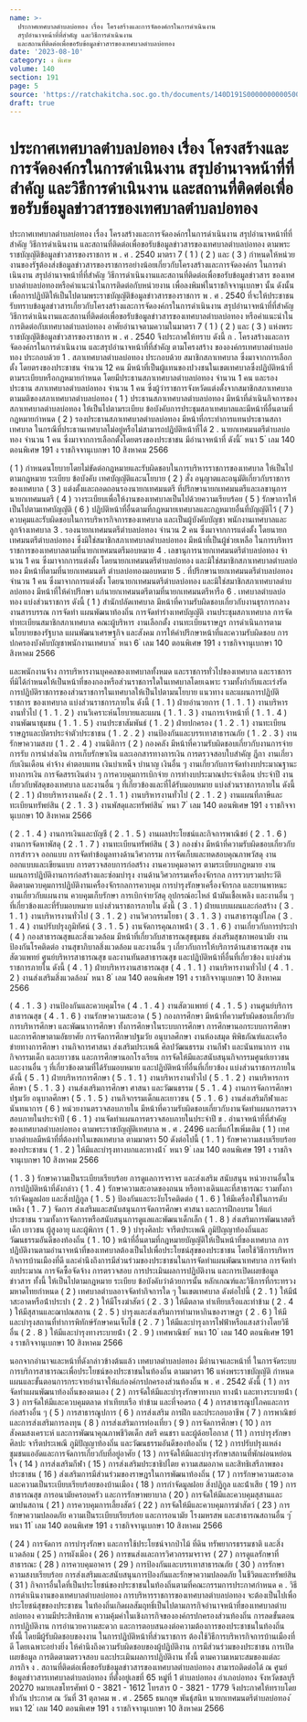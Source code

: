 ```yaml
---
name: >-
  ประกาศเทศบาลตำบลบ่อทอง เรื่อง โครงสร้างและการจัดองค์กรในการดำเนินงาน
  สรุปอำนาจหน้าที่ที่สำคัญ และวิธีการดำเนินงาน
  และสถานที่ติดต่อเพื่อขอรับข้อมูลข่าวสารของเทศบาลตำบลบ่อทอง
date: '2023-08-10'
category: ง พิเศษ
volume: 140
section: 191
page: 5
source: 'https://ratchakitcha.soc.go.th/documents/140D191S0000000000500.pdf'
draft: true
---
```


# ประกาศเทศบาลตำบลบ่อทอง เรื่อง โครงสร้างและการจัดองค์กรในการดำเนินงาน สรุปอำนาจหน้าที่ที่สำคัญ และวิธีการดำเนินงาน และสถานที่ติดต่อเพื่อขอรับข้อมูลข่าวสารของเทศบาลตำบลบ่อทอง

ประกาศเทศบาลตําบลบ่อทอง เรื่อง โครงสร้างและการจัดองค์กรในการดําเนินงาน สรุปอํานาจหน้าที่ที่สําคัญ วิธีการดําเนินงาน และสถานที่ติดต่อเพื่อขอรับข้อมูลข่าวสารของเทศบาลตําบลบ่อทอง ตามพระราชบัญญัติข้อมูลข่าวสารของราชการ พ . ศ . 2540 มาตรา 7 ( 1 ) ( 2 ) และ ( 3 ) กําหนดให้หน่วยงานของรัฐต้องส่งข้อมูลข่าวสารของราชการอย่างน้อยเกี่ยวกับโครงสร้างและการจัดองค์กร ในการดําเนินงาน สรุปอํานาจหน้าที่ที่สําคัญ วิธีการดําเนินงานและสถานที่ติดต่อเพื่อขอรับข้อมูลข่าวสาร ของเทศบาลตําบลบ่อทองหรือคําแนะนําในการติดต่อกับหน่วยงาน เพื่อลงพิมพ์ในราชกิจจานุเบกษา นั้น ดังนั้น เพื่อการปฏิบัติให้เป็นไปตามพระราชบัญญัติข้อมูลข่าวสารของราชการ พ . ศ . 2540 ที่จะให้ประชาชนรับทราบข้อมูลข่าวสารเกี่ยวกับโครงสร้างและการจัดองค์กรในการดําเนินงาน สรุปอํานาจหน้าที่ที่สําคัญ วิธีการดําเนินงานและสถานที่ติดต่อเพื่อขอรับข้อมูลข่าวสารของเทศบาลตําบลบ่อทอง หรือคําแนะนําในการติดต่อกับเทศบาลตําบลบ่อทอง อาศัยอํานาจตามความในมาตรา 7 ( 1 ) ( 2 ) และ ( 3 ) แห่งพระราชบัญญัติข้อมูลข่าวสารของราชการ พ . ศ . 2540 จึงประกาศให้ทราบ ดังนี้ ก . โครงสร้างและการจัดองค์กรในการดําเนินงาน และสรุปอํานาจหน้าที่ที่สําคัญ ตามโครงสร้าง ขององค์กรเทศบาลตําบลบ่อทอง ประกอบด้วย 1 . สภาเทศบาลตําบลบ่อทอง ประกอบด้วย สมาชิกสภาเทศบาล ซึ่งมาจากการเลือกตั้ง โดยตรงของประชาชน จํานวน 12 คน มีหน้าที่เป็นผู้แทนของปวงชนในเขตเทศบาลซึ่งปฏิบัติหน้าที่ ตามระเบียบหรือกฎหมายกําหนด โดยมีประธานสภาเทศบาลตําบลบ่อทอง จํานวน 1 คน และรองประธาน สภาเทศบาลตําบลบ่อทอง จํานวน 1 คน ซึ่งผู้ว่าราชการจังหวัดแต่งตั้งจากสมาชิกสภาเทศบาล ตามมติของสภาเทศบาลตําบลบ่อทอง ( 1 ) ประธานสภาเทศบาลตําบลบ่อทอง มีหน้าที่ดําเนินกิจการของสภาเทศบาลตําบลบ่อทอง ให้เป็นไปตามระเบียบ ข้อบังคับการประชุมสภาเทศบาลและมีหน้าที่อื่นตามที่กฎหมายกําหนด ( 2 ) รองประธานสภาเทศบาลตําบลบ่อทอง มีหน้าที่กระทําการแทนประธานสภาเทศบาล ในกรณีที่ประธานเทศบาลไม่อยู่หรือไม่สามารถปฏิบัติหน้าที่ได้ 2 . นายกเทศมนตรีตําบลบ่อทอง จํานวน 1 คน ซึ่งมาจากการเลือกตั้งโดยตรงของประชาชน มีอํานาจหน้าที่ ดังนี้ ้ หนา 5 ่ เลม 140 ตอนพิเศษ 191 ง ราชกิจจานุเบกษา 10 สิงหาคม 2566

( 1 ) กําหนดนโยบายโดยไม่ขัดต่อกฎหมายและรับผิดชอบในการบริหารราชการของเทศบาล ให้เป็นไปตามกฎหมาย ระเบียบ ข้อบังคับ เทศบัญญัติและนโยบาย ( 2 ) สั่ง อนุญาตและอนุมัติเกี่ยวกับราชการของเทศบาล ( 3 ) แต่งตั้งและถอดถอนรองนายกเทศมนตรี ที่ปรึกษานายกเทศมนตรีและเลขานุการ นายกเทศมนตรี ( 4 ) วางระเบียบเพื่อให้งานของเทศบาลเป็นไปด้วยความเรียบร้อย ( 5 ) รักษาการให้เป็นไปตามเทศบัญญัติ ( 6 ) ปฏิบัติหน้าที่อื่นตามที่กฎหมายเทศบาลและกฎหมายอื่นที่บัญญัติไว้ ( 7 ) ควบคุมและรับผิดชอบในการบริหารกิจการของเทศบาล และเป็นผู้บังคับบัญชา พนักงานเทศบาลและลูกจ้างเทศบาล 3 . รองนายกเทศมนตรีตําบลบ่อทอง จํานวน 2 คน ซึ่งมาจากการแต่งตั้ง โดยนายกเทศมนตรีตําบลบ่อทอง ซึ่งมิใช่สมาชิกสภาเทศบาลตําบลบ่อทอง มีหน้าที่เป็นผู้ช่วยเหลือ ในการบริหารราชการของเทศบาลตามที่นายกเทศมนตรีมอบหมาย 4 . เลขานุการนายกเทศมนตรีตําบลบ่อทอง จํานวน 1 คน ซึ่งมาจากการแต่งตั้ง โดยนายกเทศมนตรีตําบลบ่อทอง และมิใช่สมาชิกสภาเทศบาลตําบลบ่อทอง มีหน้าที่ตามที่นายกเทศมนตรี ตําบลบ่อทองมอบหมาย 5 . ที่ปรึกษานายกเทศมนตรีตําบลบ่อทอง จํานวน 1 คน ซึ่งมาจากการแต่งตั้ง โดยนายกเทศมนตรีตําบลบ่อทอง และมิใช่สมาชิกสภาเทศบาลตําบลบ่อทอง มีหน้าที่ให้คําปรึกษา แก่นายกเทศมนตรีตามที่นายกเทศมนตรีหารือ 6 . เทศบาลตําบลบ่อทอง แบ่งส่วนราชการ ดังนี้ ( 1 ) สํานักปลัดเทศบาล มีหน้าที่ความรับผิดชอบเกี่ยวกับงานธุรการกลาง งานสารบรรณ การจัดทํา แผนพัฒนาท้องถิ่น การจัดทําร่างเทศบัญญัติ งานประชุมสภาเทศบาล การจัดทําทะเบียนสมาชิกสภาเทศบาล คณะผู้บริหาร งานเลือกตั้ง งานทะเบียนราษฎร การดําเนินการตามนโยบายของรัฐบาล แผนพัฒนาเศรษฐกิจ และสังคม การให้คําปรึกษาหน้าที่และความรับผิดชอบ การปกครองบังคับบัญชาพนักงานเทศบาล ้ หนา 6 ่ เลม 140 ตอนพิเศษ 191 ง ราชกิจจานุเบกษา 10 สิงหาคม 2566

และพนักงานจ้าง การบริหารงานบุคคลของเทศบาลทั้งหมด และราชการทั่วไปของเทศบาล และราชการ ที่มิได้กําหนดให้เป็นหน้าที่ของกองหรือส่วนราชการใดในเทศบาลโดยเฉพาะ รวมทั้งกํากับและเร่งรัด การปฏิบัติราชการของส่วนราชการในเทศบาลให้เป็นไปตามนโยบาย แนวทาง และแผนการปฏิบัติราชการ ของเทศบาล แบ่งส่วนราชการภายใน ดังนี้ ( 1 . 1 ) ฝ่ายอํานวยการ ( 1 . 1 . 1 ) งานบริหารงานทั่วไป ( 1 . 1 . 2 ) งานวิเคราะห์นโยบายและแผน ( 1 . 1 . 3 ) งานการเจ้าหน้าที่ ( 1 . 1 . 4 ) งานพัฒนาชุมชน ( 1 . 1 . 5 ) งานประชาสัมพันธ์ ( 1 . 2 ) ฝ่ายปกครอง ( 1 . 2 . 1 ) งานทะเบียนราษฎรและบัตรประจําตัวประชาชน ( 1 . 2 . 2 ) งานป้องกันและบรรเทาสาธารณภัย ( 1 . 2 . 3 ) งานรักษาความสงบ ( 1 . 2 . 4 ) งานนิติการ ( 2 ) กองคลัง มีหน้าที่ความรับผิดชอบเกี่ยวกับงานการจ่าย การรับ การนําส่งเงิน การเก็บรักษาเงิน และเอกสารทางการเงิน การตรวจสอบใบสําคัญ ฎีกา งานเกี่ยวกับเงินเดือน ค่าจ้าง ค่าตอบแทน เงินบําเหน็จ บํานาญ เงินอื่น ๆ งานเกี่ยวกับการจัดทํางบประมาณฐานะทางการเงิน การจัดสรรเงินต่าง ๆ การควบคุมการเบิกจ่าย การทํางบประมาณประจําเดือน ประจําปี งานเกี่ยวกับพัสดุของเทศบาล และงานอื่น ๆ ที่เกี่ยวข้องและที่ได้รับมอบหมาย แบ่งส่วนราชการภายใน ดังนี้ ( 2 . 1 ) ฝ่ายบริหารงานคลัง ( 2 . 1 . 1 ) งานบริหารงานทั่วไป ( 2 . 1 . 2 ) งานแผนที่ภาษีและทะเบียนทรัพย์สิน ( 2 . 1 . 3 ) งานพัสดุและทรัพย์สิน ้ หนา 7 ่ เลม 140 ตอนพิเศษ 191 ง ราชกิจจานุเบกษา 10 สิงหาคม 2566

( 2 . 1 . 4 ) งานการเงินและบัญชี ( 2 . 1 . 5 ) งานผลประโยชน์และกิจการพาณิชย์ ( 2 . 1 . 6 ) งานการจัดหาพัสดุ ( 2 . 1 . 7 ) งานทะเบียนทรัพย์สิน ( 3 ) กองช่าง มีหน้าที่ความรับผิดชอบเกี่ยวกับการสํารวจ ออกแบบ การจัดทําข้อมูลทางด้านวิศวกรรม การจัดเก็บและทดสอบคุณภาพวัสดุ งานออกแบบและเขียนแบบ การตรวจสอบการก่อสร้าง งานควบคุมอาคาร ตามระเบียบกฎหมาย งานแผนการปฏิบัติงานการก่อสร้างและซ่อมบํารุง งานด้านวิศวกรรมเครื่องจักรกล การรวบรวมประวัติติดตามควบคุมการปฏิบัติงานเครื่องจักรกลการควบคุม การบํารุงรักษาเครื่องจักรกล และยานพาหนะงานเกี่ยวกับแผนงาน ควบคุมเก็บรักษา การเบิกจ่ายวัสดุ อุปกรณ์อะไหล่ น้ํามันเชื้อเพลิง และงานอื่น ๆ ที่เกี่ยวข้องและที่รับมอบหมาย แบ่งส่วนราชการภายใน ดังนี้ ( 3 . 1 ) ฝ่ายแบบแผนและก่อสร้าง ( 3 . 1 . 1 ) งานบริหารงานทั่วไป ( 3 . 1 . 2 ) งานวิศวกรรมโยธา ( 3 . 1 . 3 ) งานสาธารณูปโภค ( 3 . 1 . 4 ) งานปรับปรุงภูมิทัศน์ ( 3 . 1 . 5 ) งานจัดการคุณภาพน้ํา ( 3 . 1 . 6 ) งานเกี่ยวกับการประปา ( 4 ) กองสาธารณสุขและสิ่งแวดล้อม มีหน้าที่เกี่ยวกับสาธารณสุขชุมชน ส่งเสริมสุขภาพอนามัย งานป้องกันโรคติดต่อ งานสุขาภิบาลสิ่งแวดล้อม และงานอื่น ๆ เกี่ยวกับการให้บริการด้านสาธารณสุข งานสัตวแพทย์ ศูนย์บริหารสาธารณสุข และงานทันตสาธารณสุข และปฏิบัติหน้าที่อื่นที่เกี่ยวข้อง แบ่งส่วนราชการภายใน ดังนี้ ( 4 . 1 ) ฝ่ายบริหารงานสาธารณสุข ( 4 . 1 . 1 ) งานบริหารงานทั่วไป ( 4 . 1 . 2 ) งานส่งเสริมสิ่งแวดล้อม ้ หนา 8 ่ เลม 140 ตอนพิเศษ 191 ง ราชกิจจานุเบกษา 10 สิงหาคม 2566

( 4 . 1 . 3 ) งานป้องกันและควบคุมโรค ( 4 . 1 . 4 ) งานสัตวแพทย์ ( 4 . 1 . 5 ) งานศูนย์บริการสาธารณสุข ( 4 . 1 . 6 ) งานรักษาความสะอาด ( 5 ) กองการศึกษา มีหน้าที่ความรับผิดชอบเกี่ยวกับการบริหารศึกษา และพัฒนาการศึกษา ทั้งการศึกษาในระบบการศึกษา การศึกษานอกระบบการศึกษา และการศึกษาตามอัธยาศัย การจัดการศึกษาปฐมวัย อนุบาลศึกษา งานห้องสมุด พิพิธภัณฑ์และเครือข่ายทางการศึกษา งานกิจการศาสนา ส่งเสริมประเพณี ศิลปวัฒนธรรม งานกีฬา และนันทนาการ งานกิจกรรมเด็ก และเยาวชน และการศึกษานอกโรงเรียน การจัดให้มีและสนับสนุนกิจกรรมศูนย์เยาวชน และงานอื่น ๆ ที่เกี่ยวข้องตามที่ได้รับมอบหมาย และปฏิบัติหน้าที่อื่นที่เกี่ยวข้อง แบ่งส่วนราชการภายใน ดังนี้ ( 5 . 1 ) ฝ่ายบริหารการศึกษา ( 5 . 1 . 1 ) งานบริหารงานทั่วไป ( 5 . 1 . 2 ) งานบริหารการศึกษา ( 5 . 1 . 3 ) งานส่งเสริมการศึกษา ศาสนา และวัฒนธรรม ( 5 . 1 . 4 ) งานการจัดการศึกษาปฐมวัย อนุบาลศึกษา ( 5 . 1 . 5 ) งานกิจกรรมเด็กและเยาวชน ( 5 . 1 . 6 ) งานส่งเสริมกีฬาและนันทนาการ ( 6 ) หน่วยงานตรวจสอบภายใน มีหน้าที่ความรับผิดชอบเกี่ยวกับงานจัดทําแผนการตรวจสอบภายในประจําปี ( 6 . 1 ) งานจัดทําแผนการตรวจสอบภายในประจําปี ข . อํานาจหน้าที่ที่สําคัญของเทศบาลตําบลบ่อทอง ตามพระราชบัญญัติเทศบาล พ . ศ . 2496 และที่แก้ไขเพิ่มเติม ( 1 ) เทศบาลตําบลมีหน้าที่ที่ต้องทําในเขตเทศบาล ตามมาตรา 50 ดังต่อไปนี้ ( 1 . 1 ) รักษาความสงบเรียบร้อยของประชาชน ( 1 . 2 ) ให้มีและบํารุงทางบกและทางน้ํา ้ หนา 9 ่ เลม 140 ตอนพิเศษ 191 ง ราชกิจจานุเบกษา 10 สิงหาคม 2566

( 1 . 3 ) รักษาความเป็นระเบียบเรียบร้อย การดูแลการจราจร และส่งเสริม สนับสนุน หน่วยงานอื่นในการปฏิบัติหน้าที่ดังกล่าว ( 1 . 4 ) รักษาความสะอาดของถนน หรือทางเดินและที่สาธารณะ รวมทั้งการกําจัดมูลฝอย และสิ่งปฏิกูล ( 1 . 5 ) ป้องกันและระงับโรคติดต่อ ( 1 . 6 ) ให้มีเครื่องใช้ในการดับเพลิง ( 1 . 7 ) จัดการ ส่งเสริมและสนับสนุนการจัดการศึกษา ศาสนา และการฝึกอบรม ให้แก่ประชาชน รวมทั้งการจัดการหรือสนับสนุนการดูแลและพัฒนาเด็กเล็ก ( 1 . 8 ) ส่งเสริมการพัฒนาสตรี เด็ก เยาวชน ผู้สูงอายุ และผู้พิการ ( 1 . 9 ) บํารุงศิลปะ จารีตประเพณี ภูมิปัญญาท้องถิ่นและวัฒนธรรมอันดีของท้องถิ่น ( 1 . 10 ) หน้าที่อื่นตามที่กฎหมายบัญญัติให้เป็นหน้าที่ของเทศบาล การปฏิบัติงานตามอํานาจหน้าที่ของเทศบาลต้องเป็นไปเพื่อประโยชน์สุขของประชาชน โดยใช้วิธีการบริหารกิจการบ้านเมืองที่ดี และคํานึงถึงการมีส่วนร่วมของประชาชนในการจัดทําแผนพัฒนาเทศบาล การจัดทํางบประมาณ การจัดซื้อจัดจ้าง การตรวจสอบ การประเมินผลการปฏิบัติงาน และการเปิดเผยข้อมูลข่าวสาร ทั้งนี้ ให้เป็นไปตามกฎหมาย ระเบียบ ข้อบังคับว่าด้วยการนั้น หลักเกณฑ์และวิธีการที่กระทรวงมหาดไทยกําหนด ( 2 ) เทศบาลตําบลอาจจัดทํากิจการใด ๆ ในเขตเทศบาล ดังต่อไปนี้ ( 2 . 1 ) ให้มีน้ําสะอาดหรือน้ําประปา ( 2 . 2 ) ให้มีโรงฆ่าสัตว์ ( 2 . 3 ) ให้มีตลาด ท่าเทียบเรือและท่าข้าม ( 2 . 4 ) ให้มีสุสานและฌาปณสถาน ( 2 . 5 ) บํารุงและส่งเสริมการทํามาหากินของราษฎร ( 2 . 6 ) ให้มีและบํารุงสถานที่ทําการพิทักษ์รักษาคนเจ็บไข้ ( 2 . 7 ) ให้มีและบํารุงการไฟฟ้าหรือแสงสว่างโดยวิธีอื่น ( 2 . 8 ) ให้มีและบํารุงทางระบายน้ํา ( 2 . 9 ) เทศพาณิชย์ ้ หนา 10 ่ เลม 140 ตอนพิเศษ 191 ง ราชกิจจานุเบกษา 10 สิงหาคม 2566

นอกจากอํานาจและหน้าที่ดังกล่าวข้างต้นแล้ว เทศบาลตําบลบ่อทอง มีอํานาจและหน้าที่ ในการจัดระบบการบริการสาธารณะเพื่อประโยชน์ของประชาชนในท้องถิ่น ตามมาตรา 16 แห่งพระราชบัญญัติ กําหนดแผนและขั้นตอนการกระจายอํานาจให้แก่องค์กรปกครองส่วนท้องถิ่น พ . ศ . 2542 ดังนี้ ( 1 ) การจัดทําแผนพัฒนาท้องถิ่นของตนเอง ( 2 ) การจัดให้มีและบํารุงรักษาทางบก ทางน้ํา และทางระบายน้ํา ( 3 ) การจัดให้มีและควบคุมตลาด ท่าเทียบเรือ ท่าข้าม และที่จอดรถ ( 4 ) การสาธารณูปโภคและการก่อสร้างอื่น ๆ ( 5 ) การสาธารณูปการ ( 6 ) การส่งเสริม การฝึก และประกอบอาชีพ ( 7 ) การพาณิชย์ และการส่งเสริมการลงทุน ( 8 ) การส่งเสริมการท่องเที่ยว ( 9 ) การจัดการศึกษา ( 10 ) การสังคมสงเคราะห์ และการพัฒนาคุณภาพชีวิตเด็ก สตรี คนชรา และผู้ด้อยโอกาส ( 11 ) การบํารุงรักษาศิลปะ จารีตประเพณี ภูมิปัญญาท้องถิ่น และวัฒนธรรมอันดีของท้องถิ่น ( 12 ) การปรับปรุงแหล่งชุมชนแออัดและการจัดการเกี่ยวกับที่อยู่อาศัย ( 13 ) การจัดให้มีและบํารุงรักษาสถานที่พักผ่อนหย่อนใจ ( 14 ) การส่งเสริมกีฬา ( 15 ) การส่งเสริมประชาธิปไตย ความเสมอภาค และสิทธิเสรีภาพของประชาชน ( 16 ) ส่งเสริมการมีส่วนร่วมของราษฎรในการพัฒนาท้องถิ่น ( 17 ) การรักษาความสะอาดและความเป็นระเบียบเรียบร้อยของบ้านเมือง ( 18 ) การกําจัดมูลฝอย สิ่งปฏิกูล และน้ําเสีย ( 19 ) การสาธารณสุข การอนามัยครอบครัว และการรักษาพยาบาล ( 20 ) การจัดให้มีและควบคุมสุสานและฌาปนสถาน ( 21 ) การควบคุมการเลี้ยงสัตว์ ( 22 ) การจัดให้มีและควบคุมการฆ่าสัตว์ ( 23 ) การรักษาความปลอดภัย ความเป็นระเบียบเรียบร้อย และการอนามัย โรงมหรสพ และสาธารณสถานอื่น ๆ ้ หนา 11 ่ เลม 140 ตอนพิเศษ 191 ง ราชกิจจานุเบกษา 10 สิงหาคม 2566

( 24 ) การจัดการ การบํารุงรักษา และการใช้ประโยชน์จากป่าไม้ ที่ดิน ทรัพยากรธรรมชาติ และสิ่งแวดล้อม ( 25 ) การผังเมือง ( 26 ) การขนส่งและการวิศวกรรมจราจร ( 27 ) การดูแลรักษาที่สาธารณะ ( 28 ) การควบคุมอาคาร ( 29 ) การป้องกันและบรรเทาสาธารณภัย ( 30 ) การรักษาความสงบเรียบร้อย การส่งเสริมและสนับสนุนการป้องกันและรักษาความปลอดภัย ในชีวิตและทรัพย์สิน ( 31 ) กิจการอื่นใดที่เป็นประโยชน์ของประชาชนในท้องถิ่นตามที่คณะกรรมการประกาศกําหนด ค . วิธีการดําเนินงานของเทศบาลตําบลบ่อทอง การบริหารราชการของเทศบาลตําบลบ่อทอง จะต้องเป็นไปเพื่อประโยชน์สุขของประชาชน ในท้องถิ่นเกิดผลสัมฤทธิ์เป็นไปตามภารกิจอํานาจหน้าที่ของเทศบาลตําบลบ่อทอง ความมีประสิทธิภาพ ความคุ้มค่าในเชิงภารกิจขององค์กรปกครองส่วนท้องถิ่น การลดขั้นตอนการปฏิบัติงาน การอํานวยความสะดวก และการตอบสนองต่อความต้องการของประชาชนในท้องถิ่น ทั้งนี้ โดยมีผู้รับผิดชอบของงาน ในการปฏิบัติหน้าที่ส่วนราชการ ต้องใช้วิธีการบริหารกิจการบ้านเมืองที่ดี โดยเฉพาะอย่างยิ่ง ให้คํานึงถึงความรับผิดชอบของผู้ปฏิบัติงาน การมีส่วนร่วมของประชาชน การเปิดเผยข้อมูล การติดตามตรวจสอบ และประเมินผลการปฏิบัติงาน ทั้งนี้ ตามความเหมาะสมของแต่ละภารกิจ ง . สถานที่ติดต่อเพื่อขอรับข้อมูลข่าวสารของเทศบาลตําบลบ่อทอง สามารถติดต่อได้ ณ ศูนย์ข้อมูลข่าวสารเทศบาลตําบลบ่อทอง ที่ตั้งอยู่เลขที่ 65 หมู่ที่ 1 ตําบลบ่อทอง อําเภอบ่อทอง จังหวัดชลบุรี 20270 หมายเลขโทรศัพท์ 0 - 3821 - 1612 โทรสาร 0 - 3821 - 1779 จึงประกาศให้ทราบโดยทั่วกัน ประกาศ ณ วันที่ 31 ตุลาคม พ . ศ . 2565 ธนกฤษ พันธุ์สนิท นายกเทศมนตรีตําบลบ่อทอง ้ หนา 12 ่ เลม 140 ตอนพิเศษ 191 ง ราชกิจจานุเบกษา 10 สิงหาคม 2566
